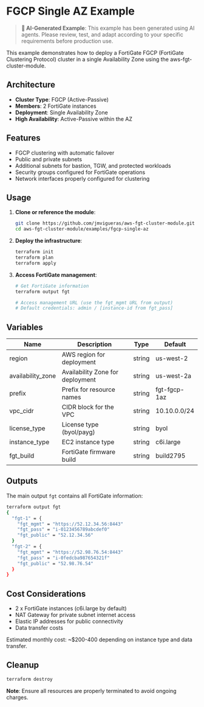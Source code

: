 # FGCP Single AZ Example

> **🤖 AI-Generated Example**: This example has been generated using AI agents. Please review, test, and adapt according to your specific requirements before production use.

This example demonstrates how to deploy a FortiGate FGCP (FortiGate Clustering Protocol) cluster in a single Availability Zone using the aws-fgt-cluster-module.

## Architecture

- **Cluster Type**: FGCP (Active-Passive)
- **Members**: 2 FortiGate instances
- **Deployment**: Single Availability Zone
- **High Availability**: Active-Passive within the AZ

## Features

- FGCP clustering with automatic failover
- Public and private subnets
- Additional subnets for bastion, TGW, and protected workloads
- Security groups configured for FortiGate operations
- Network interfaces properly configured for clustering

## Usage

1. **Clone or reference the module**:
   ```bash
   git clone https://github.com/jmvigueras/aws-fgt-cluster-module.git
   cd aws-fgt-cluster-module/examples/fgcp-single-az
   ```

2. **Deploy the infrastructure**:
   ```bash
   terraform init
   terraform plan
   terraform apply
   ```

3. **Access FortiGate management**:
   ```bash
   # Get FortiGate information
   terraform output fgt
   
   # Access management URL (use the fgt_mgmt URL from output)
   # Default credentials: admin / [instance-id from fgt_pass]
   ```

## Variables

| Name | Description | Type | Default |
|------|-------------|------|---------|
| region | AWS region for deployment | string | us-west-2 |
| availability_zone | Availability Zone for deployment | string | us-west-2a |
| prefix | Prefix for resource names | string | fgt-fgcp-1az |
| vpc_cidr | CIDR block for the VPC | string | 10.10.0.0/24 |
| license_type | License type (byol/payg) | string | byol |
| instance_type | EC2 instance type | string | c6i.large |
| fgt_build | FortiGate firmware build | string | build2795 |

## Outputs

The main output `fgt` contains all FortiGate information:

```bash
terraform output fgt
{
  "fgt-1" = {
    "fgt_mgmt" = "https://52.12.34.56:8443"
    "fgt_pass" = "i-0123456789abcdef0" 
    "fgt_public" = "52.12.34.56"
  }
  "fgt-2" = {
    "fgt_mgmt" = "https://52.98.76.54:8443"
    "fgt_pass" = "i-0fedcba987654321f"
    "fgt_public" = "52.98.76.54"
  }
}
```

## Cost Considerations

- 2 x FortiGate instances (c6i.large by default)
- NAT Gateway for private subnet internet access
- Elastic IP addresses for public connectivity
- Data transfer costs

Estimated monthly cost: ~$200-400 depending on instance type and data transfer.

## Cleanup

```bash
terraform destroy
```

**Note**: Ensure all resources are properly terminated to avoid ongoing charges.
